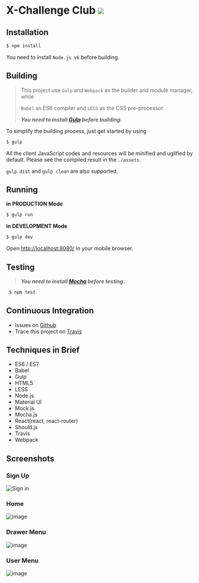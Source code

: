 # X-Challenge Club [![](https://api.travis-ci.org/MagicCube/x-challenge-club.svg)](https://travis-ci.org/MagicCube/x-challenge-club)


## Installation
```sh
$ npm install
```

You need to install `Node.js v6` before building.



## Building
> This project use `Gulp` and `Webpack` as the builder and module manager, while
>
> `Babel` as ES6 compiler and `LESS` as the CSS pre-processor.
>
> ***You need to install [Gulp](http://gulpjs.com/) before building.***

To simplify the building process, just get started by using
```sh
$ gulp
```
All the client JavaScript codes and resources will be minified and uglified
by default. Please see the compiled result in the `./assets`.

`gulp dist` and `gulp clean` are also supported.



## Running

**in PRODUCTION Mode**

```sh
$ gulp run
```

**in DEVELOPMENT Mode**

```sh
$ gulp dev
```
 Open [http://localhost:8080/](http://localhost:8080/) in your mobile browser.



## Testing
> ***You need to install [Mocha](https://mochajs.org/) before testing.***
```sh
 $ npm test
```



## Continuous Integration
* Issues on [Github](https://github.com/MagicCube/x-challenge-club/issues)
* Trace this project on [Travis](https://travis-ci.org/MagicCube/x-challenge-club)



## Techniques in Brief
* ES6 / ES7
* Babel
* Gulp
* HTML5
* LESS
* Node.js
* Material UI
* Mock.js
* Mocha.js
* React(react, react-router)
* Should.js
* Travis
* Webpack


## Screenshots
### Sign Up
![Sign in](https://cloud.githubusercontent.com/assets/1003147/17457855/ff23b972-5c35-11e6-9aee-80e5d9389760.png)

### Home
![image](https://cloud.githubusercontent.com/assets/1003147/17463589/91b2ffc6-5cfb-11e6-8c8c-6c334dcdb47a.png)

### Drawer Menu
![image](https://cloud.githubusercontent.com/assets/1003147/17463160/dca91208-5cf2-11e6-8e5f-cd24e1b172c1.png)

### User Menu
![image](https://cloud.githubusercontent.com/assets/1003147/17463125/2f97567e-5cf2-11e6-884b-82377ea46450.png)
